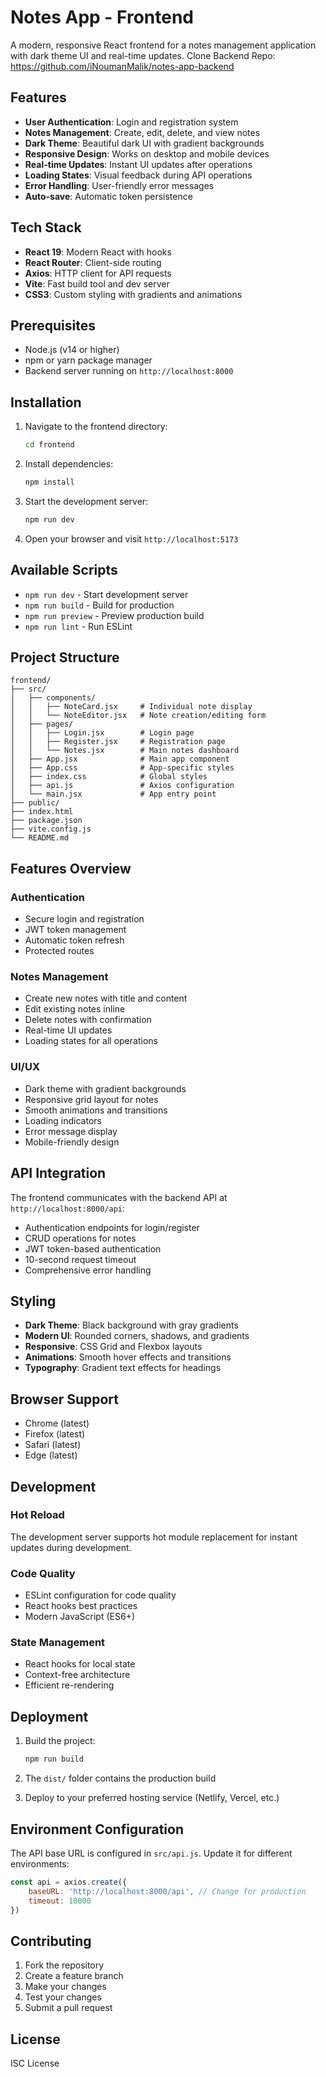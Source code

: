# Notes App - Frontend

A modern, responsive React frontend for a notes management application with dark theme UI and real-time updates.
Clone Backend Repo: https://github.com/iNoumanMalik/notes-app-backend

## Features

- **User Authentication**: Login and registration system
- **Notes Management**: Create, edit, delete, and view notes
- **Dark Theme**: Beautiful dark UI with gradient backgrounds
- **Responsive Design**: Works on desktop and mobile devices
- **Real-time Updates**: Instant UI updates after operations
- **Loading States**: Visual feedback during API operations
- **Error Handling**: User-friendly error messages
- **Auto-save**: Automatic token persistence

## Tech Stack

- **React 19**: Modern React with hooks
- **React Router**: Client-side routing
- **Axios**: HTTP client for API requests
- **Vite**: Fast build tool and dev server
- **CSS3**: Custom styling with gradients and animations

## Prerequisites

- Node.js (v14 or higher)
- npm or yarn package manager
- Backend server running on `http://localhost:8000`

## Installation

1. Navigate to the frontend directory:
   ```bash
   cd frontend
   ```

2. Install dependencies:
   ```bash
   npm install
   ```

3. Start the development server:
   ```bash
   npm run dev
   ```

4. Open your browser and visit `http://localhost:5173`

## Available Scripts

- `npm run dev` - Start development server
- `npm run build` - Build for production
- `npm run preview` - Preview production build
- `npm run lint` - Run ESLint

## Project Structure

```
frontend/
├── src/
│   ├── components/
│   │   ├── NoteCard.jsx     # Individual note display
│   │   └── NoteEditor.jsx   # Note creation/editing form
│   ├── pages/
│   │   ├── Login.jsx        # Login page
│   │   ├── Register.jsx     # Registration page
│   │   └── Notes.jsx        # Main notes dashboard
│   ├── App.jsx              # Main app component
│   ├── App.css              # App-specific styles
│   ├── index.css            # Global styles
│   ├── api.js               # Axios configuration
│   └── main.jsx             # App entry point
├── public/
├── index.html
├── package.json
├── vite.config.js
└── README.md
```

## Features Overview

### Authentication
- Secure login and registration
- JWT token management
- Automatic token refresh
- Protected routes

### Notes Management
- Create new notes with title and content
- Edit existing notes inline
- Delete notes with confirmation
- Real-time UI updates
- Loading states for all operations

### UI/UX
- Dark theme with gradient backgrounds
- Responsive grid layout for notes
- Smooth animations and transitions
- Loading indicators
- Error message display
- Mobile-friendly design

## API Integration

 The frontend communicates with the backend API at `http://localhost:8000/api`:

- Authentication endpoints for login/register
- CRUD operations for notes
- JWT token-based authentication
- 10-second request timeout
- Comprehensive error handling

## Styling

- **Dark Theme**: Black background with gray gradients
- **Modern UI**: Rounded corners, shadows, and gradients
- **Responsive**: CSS Grid and Flexbox layouts
- **Animations**: Smooth hover effects and transitions
- **Typography**: Gradient text effects for headings

## Browser Support

- Chrome (latest)
- Firefox (latest)
- Safari (latest)
- Edge (latest)

## Development

### Hot Reload
The development server supports hot module replacement for instant updates during development.

### Code Quality
- ESLint configuration for code quality
- React hooks best practices
- Modern JavaScript (ES6+)

### State Management
- React hooks for local state
- Context-free architecture
- Efficient re-rendering

## Deployment

1. Build the project:
   ```bash
   npm run build
   ```

2. The `dist/` folder contains the production build

3. Deploy to your preferred hosting service (Netlify, Vercel, etc.)

## Environment Configuration

The API base URL is configured in `src/api.js`. Update it for different environments:

```javascript
const api = axios.create({
    baseURL: 'http://localhost:8000/api', // Change for production
    timeout: 10000
})
```

## Contributing

1. Fork the repository
2. Create a feature branch
3. Make your changes
4. Test your changes
5. Submit a pull request

## License

ISC License
